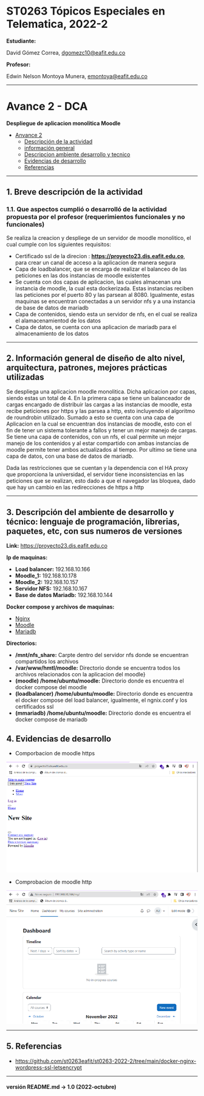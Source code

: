 # ST0263 Tópicos Especiales en Telematica, 2022-2

__Estudiante:__

 David Gómez Correa, dgomezc10@eafit.edu.co  

__Profesor:__

 Edwin Nelson Montoya Munera, emontoya@eafit.edu.co

---

# Avance 2 - DCA
__Despliegue de aplicacion monolitica Moodle__

- [Anvance 2](#avance-2---dca)
  - [Descripción de la actividad](#1-breve-descripción-de-la-actividad)
  - [información general](#2-información-general-de-diseño-de-alto-nivel-arquitectura-patrones-mejores-prácticas-utilizadas)
  - [Descripcion ambiente desarrollo y tecnico](#3-descripción-del-ambiente-de-desarrollo-y-técnico-lenguaje-de-programación-librerias-paquetes-etc-con-sus-numeros-de-versiones)
  - [Evidencias de desarrollo](#4-evidencias-de-desarrollo)
  - [Referencias](#5-referencias)

--- 

  
## 1. Breve descripción de la actividad  
  
### 1.1. Que aspectos cumplió o desarrolló de la actividad propuesta por el profesor (requerimientos funcionales y no funcionales)  

Se realiza la creacion y despliege de un servidor de moodle monolitico, el cual cumple con los siguientes requisitos:

- Certificado ssl de la direcion : __https://proyecto23.dis.eafit.edu.co__, para crear un canal de acceso a la aplicacion de manera segura
- Capa de loadbalancer, que se encarga de realizar el balanceo de las peticiones en las dos instancias de moodle existentes
- Se cuenta con dos capas de aplicacion, las cuales almacenan una instancia de moodle, la cual esta dockerizada. Estas instancias reciben las peticiones por el puerto 80 y las parsean al 8080. Igualmente, estas maquinas se encuentran conectadas a un servidor nfs y a una instancia de base de datos de mariadb
- Capa de contenidos, siendo esta un servidor de nfs, en el cual se realiza el alamacenamientod de los datos
- Capa de datos, se cuenta con una aplicacion de mariadb para el almacenamiento de  los datos

---  
  
## 2. Información general de diseño de alto nivel, arquitectura, patrones, mejores prácticas utilizadas 
Se despliega una aplicacion moodle monolitica. Dicha aplicacion por capas, siendo estas un total de 4. En la primera capa se tiene un balanceador de cargas encargado de distribuir las cargas a las instancias de moodle, esta recibe peticiones por https y las parsea a http, esto incluyendo el algoritmo de roundrobin utilizado. Sumado a esto se cuenta con una capa de Aplicacion en la cual se encuentran dos instancias de moodle, esto con el fin de tener un sistema tolerante a fallos y tener un mejor manejo de cargas. Se tiene una capa de contenidos, con un nfs, el cual permite un mejor manejo de los contenidos y al estar compartido con ambas instancias de moodle permite tener ambos actualizados al tiempo. Por ultimo se tiene una capa de datos, con una base de datos de mariadb.

Dada las restricciones que se cuentan y la dependencia con el HA proxy que proporciona la universidad, el servidor tiene inconsistencias en las peticiones que se realizan, esto dado a que el navegador las bloquea, dado que hay un cambio en las redirecciones de https a http

---  
  
## 3. Descripción del ambiente de desarrollo y técnico: lenguaje de programación, librerias, paquetes, etc, con sus numeros de versiones 


__Link:__ https://proyecto23.dis.eafit.edu.co

__Ip de maquinas:__

- **Load balancer:** 192.168.10.166
- **Moodle_1:** 192.168.10.178
- **Moodle_2:** 192.168.10.157
- **Servidor NFS:** 192.168.10.167
- **Base de datos Mariadb:** 192.168.10.144

__Docker compose y archivos de maquinas:__

- [Nginx](https://github.com/dgomezc1/st0263/tree/main/Trabajos/Proyecto2/Avance/dca/loadbalancer)
- [Moodle](https://github.com/dgomezc1/st0263/tree/main/Trabajos/Proyecto2/Avance/dca/moodle)
- [Mariadb](https://github.com/dgomezc1/st0263/tree/main/Trabajos/Proyecto2/Avance/dca/mariadb)

__Directorios:__

- **/mnt/nfs_share:** Carpte dentro del servidor nfs donde se encuentran compartidos los archivos
- **/var/www/hmtl/moodle:** Directorio donde se encuentra todos los archivos relacionados con la aplicacion del moodle}
- **(moodle) /home/ubuntu/moodle:** Directorio donde es encuentra el docker compose del moodle
- **(loadbalancer) /home/ubuntu/moodle:** Directorio donde es encuentra el docker compose del load balancer, igualmente, el ngnix.conf y los certificados ssl
- **(mmariadb) /home/ubuntu/moodle:** Directorio donde es encuentra el docker compose de mariadb
 
  
## 4. Evidencias de desarrollo  
 
* Comporbacion de moodle https

![image text](https://raw.githubusercontent.com/dgomezc1/st0263/main/Trabajos/Proyecto2/Avance/dca/img/servidor.png)  

* Comprobacion de moodle http

![image text](https://raw.githubusercontent.com/dgomezc1/st0263/main/Trabajos/Proyecto2/Avance/dca/img/mod1.png)  

---

## 5. Referencias
- https://github.com/st0263eafit/st0263-2022-2/tree/main/docker-nginx-wordpress-ssl-letsencrypt
---
#### versión README.md -> 1.0 (2022-octubre)